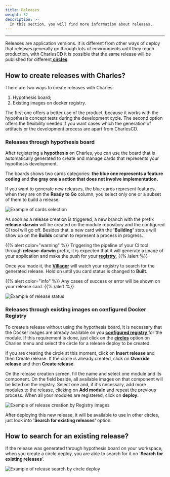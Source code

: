 ```yaml
---
title: Releases
weight: 32
description: >-
  In this section, you will find more information about releases. 
---
```


---

Releases are application versions. It is different from other ways of deploy that releases generally go through lots of environments until they reach production, with CharlesCD it is possible that the same release will be published for different[ **circles**](/reference/circles/).

## How to create releases with Charles?

There are two ways to create releases with Charles:

1. Hypothesis board;
2. Existing images on docker registry.

The first one offers a better use of the product, because it works with the hypothesis concept tests during the development cycle. The second option offers the flexibility needed if you want cases which the generation of artifacts or the development process are apart from CharlesCD.

### Releases through hypothesis board

After registering a **hypothesis** on Charles, you can use the board that is automatically generated to create and manage cards that represents your hypothesis development.

The boards shows two cards categories: **the blue one represents a feature coding** and **the gray one a action that does not involve implementation.**

If you want to generate new releases, the blue cards represent features, when they are on the **Ready to Go** column, you select only one or a subset of them to build a release.

![Example of cards selection ](/shared/gerando-release-board-1-%20%282%29%20%281%29.gif)

As soon as a release creation is triggered, a new branch with the prefix **release-darwin** will be created on the module repository and the configured CI tool will go off. Besides that, a new card with the **'Building'** status will show up on the **Builds** column to represent a process in progress.

{{% alert color="warning" %}}
Triggering the pipeline of your CI tool through **release-darwin** prefix, it is expected that it will generate a image of your application and make the push for your [**registry**.](/get-started/defining-a-workspace/docker-registry/)
{{% /alert %}}

Once you made it, the [**Villager**](https://github.com/ZupIT/charlescd/tree/master/villager) will watch your registry to search for the generated release. Hold on until you card status is changed to **Built**.

{{% alert color="info" %}}
Any cases of success or error will be shown on your release card.
{{% /alert %}}

![Example of release status](/shared/release-2%20%281%29.png)

### **Releases through existing images on configured Docker Registry**

To create a release without using the hypothesis board, it is necessary that the Docker images are already available on you [**configured registry** ](/get-started/defining-a-workspace/docker-registry/) for the module. If this requirement is done, just click on the [**circles**](circles) option on Charles menu and select the circle for a release deploy to be created.

If you are creating the circle at this moment, click on **Insert release** and then Create release. If the circle is already created, click on **Override release** and then **Create release**.

On the release creation screen, fill the name and select one module and its component. On the field beside, all available images on that component will be listed on the registry. Select one and, if it's necessary, add more modules to the release, clicking on **Add module** and repeat the previous process. When all your modules are registered, click on **deploy**.

![Exemple of release creation by Registry images](/shared/releases-por-meio-de-imagens-existentes%20%281%29%20%281%29.gif)

After deploying this new release, it will be available to use in other circles, just look into '**Search for existing releases'** option.

## How to search for an existing release?

If the release was generated through hypothesis board on your workspace, when you create a circle deploy, you are able to search for it on '**Search for existing releases**'.

![Example of release search by circle deploy ](/shared/may-29-2020_17-21-33%20%281%29%20%281%29.gif)

